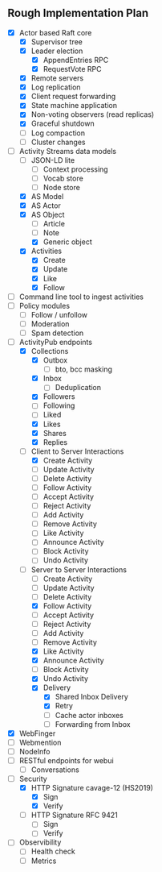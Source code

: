 ## Rough Implementation Plan

- [x] Actor based Raft core
    - [x] Supervisor tree
    - [x] Leader election
        - [x] AppendEntries RPC
        - [x] RequestVote RPC
    - [x] Remote servers
    - [x] Log replication
    - [x] Client request forwarding
    - [x] State machine application
    - [x] Non-voting observers (read replicas)
    - [x] Graceful shutdown
    - [ ] Log compaction
    - [ ] Cluster changes
- [ ] Activity Streams data models
    - [ ] JSON-LD lite
        - [ ] Context processing
        - [ ] Vocab store
        - [ ] Node store
    - [x] AS Model
    - [x] AS Actor
    - [x] AS Object
        - [ ] Article
        - [ ] Note
        - [x] Generic object
    - [x] Activities
        - [x] Create
        - [x] Update
        - [x] Like
        - [x] Follow
- [ ] Command line tool to ingest activities
- [ ] Policy modules
    - [ ] Follow / unfollow
    - [ ] Moderation
    - [ ] Spam detection
- [ ] ActivityPub endpoints
    - [x] Collections
        - [x] Outbox
            - [ ] bto, bcc masking
        - [x] Inbox
            - [ ] Deduplication
        - [x] Followers
        - [ ] Following
        - [ ] Liked
        - [x] Likes
        - [x] Shares
        - [x] Replies
    - [ ] Client to Server Interactions
        - [x] Create Activity
        - [ ] Update Activity
        - [ ] Delete Activity
        - [ ] Follow Activity
        - [ ] Accept Activity
        - [ ] Reject Activity
        - [ ] Add Activity
        - [ ] Remove Activity
        - [ ] Like Activity
        - [ ] Announce Activity
        - [ ] Block Activity
        - [ ] Undo Activity
    - [ ] Server to Server Interactions
        - [ ] Create Activity
        - [ ] Update Activity
        - [ ] Delete Activity
        - [x] Follow Activity
        - [ ] Accept Activity
        - [ ] Reject Activity
        - [ ] Add Activity
        - [ ] Remove Activity
        - [x] Like Activity
        - [x] Announce Activity
        - [ ] Block Activity
        - [x] Undo Activity
        - [x] Delivery
            - [x] Shared Inbox Delivery
            - [x] Retry
            - [ ] Cache actor inboxes
            - [ ] Forwarding from Inbox
- [x] WebFinger
- [ ] Webmention
- [ ] NodeInfo
- [ ] RESTful endpoints for webui
    - [ ] Conversations
- [ ] Security
    - [x] HTTP Signature cavage-12 (HS2019)
        - [x] Sign
        - [x] Verify
    - [ ] HTTP Signature RFC 9421
        - [ ] Sign
        - [ ] Verify
- [ ] Observibility
    - [ ] Health check
    - [ ] Metrics